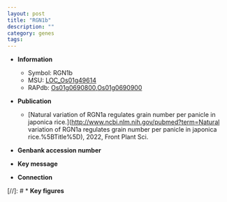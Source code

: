 ```yaml
---
layout: post
title: "RGN1b"
description: ""
category: genes
tags: 
---
```


* **Information**  
    + Symbol: RGN1b  
    + MSU: [LOC_Os01g49614](http://rice.uga.edu/cgi-bin/ORF_infopage.cgi?orf=LOC_Os01g49614)  
    + RAPdb: [Os01g0690800](https://rapdb.dna.affrc.go.jp/locus/?name=Os01g0690800),[Os01g0690900](https://rapdb.dna.affrc.go.jp/locus/?name=Os01g0690900)  

* **Publication**  
    + [Natural variation of RGN1a regulates grain number per panicle in japonica rice.](http://www.ncbi.nlm.nih.gov/pubmed?term=Natural variation of RGN1a regulates grain number per panicle in japonica rice.%5BTitle%5D), 2022, Front Plant Sci.

* **Genbank accession number**  

* **Key message**  

* **Connection**  

[//]: # * **Key figures**  


